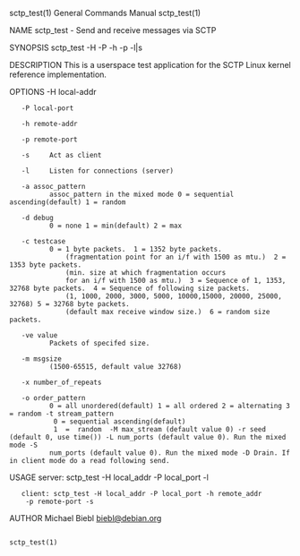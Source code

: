 sctp_test(1)                                                  General Commands Manual                                                 sctp_test(1)

NAME
       sctp_test - Send and receive messages via SCTP

SYNOPSIS
       sctp_test -H -P -h -p -l|s

DESCRIPTION
        This is a userspace test application for the SCTP Linux kernel reference implementation.

OPTIONS
       -H local-addr

       -P local-port

       -h remote-addr

       -p remote-port

       -s     Act as client

       -l     Listen for connections (server)

       -a assoc_pattern
              assoc_pattern in the mixed mode 0 = sequential ascending(default) 1 = random

       -d debug
              0 = none 1 = min(default) 2 = max

       -c testcase
              0 = 1 byte packets.  1 = 1352 byte packets.
                  (fragmentation point for an i/f with 1500 as mtu.)  2 = 1353 byte packets.
                  (min. size at which fragmentation occurs
                  for an i/f with 1500 as mtu.)  3 = Sequence of 1, 1353, 32768 byte packets.  4 = Sequence of following size packets.
                  (1, 1000, 2000, 3000, 5000, 10000,15000, 20000, 25000, 32768) 5 = 32768 byte packets.
                  (default max receive window size.)  6 = random size packets.

       -ve value
              Packets of specifed size.

       -m msgsize
              (1500-65515, default value 32768)

       -x number_of_repeats

       -o order_pattern
              0 = all unordered(default) 1 = all ordered 2 = alternating 3 = random -t stream_pattern
               0 = sequential ascending(default)
               1  =  random  -M max_stream (default value 0) -r seed (default 0, use time()) -L num_ports (default value 0). Run the mixed mode -S
              num_ports (default value 0). Run the mixed mode -D Drain. If in client mode do a read following send.

USAGE
       server: sctp_test -H local_addr -P local_port -l

       client: sctp_test -H local_addr -P local_port -h remote_addr
        -p remote-port -s

AUTHOR
       Michael Biebl <biebl@debian.org>

                                                                                                                                      sctp_test(1)
